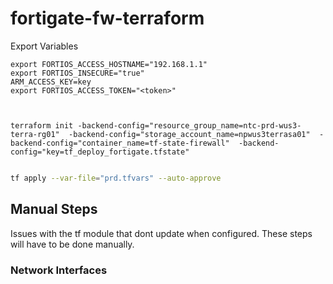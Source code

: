 # fortigate-fw-terraform

Export Variables
```
export FORTIOS_ACCESS_HOSTNAME="192.168.1.1"
export FORTIOS_INSECURE="true"
ARM_ACCESS_KEY=key
export FORTIOS_ACCESS_TOKEN="<token>"
```

```


terraform init -backend-config="resource_group_name=ntc-prd-wus3-terra-rg01"  -backend-config="storage_account_name=npwus3terrasa01"  -backend-config="container_name=tf-state-firewall"  -backend-config="key=tf_deploy_fortigate.tfstate"
```


```bash

tf apply --var-file="prd.tfvars" --auto-approve
```

## Manual Steps
Issues with the tf module that dont update when configured. These steps will have to be done manually.
### Network Interfaces 
